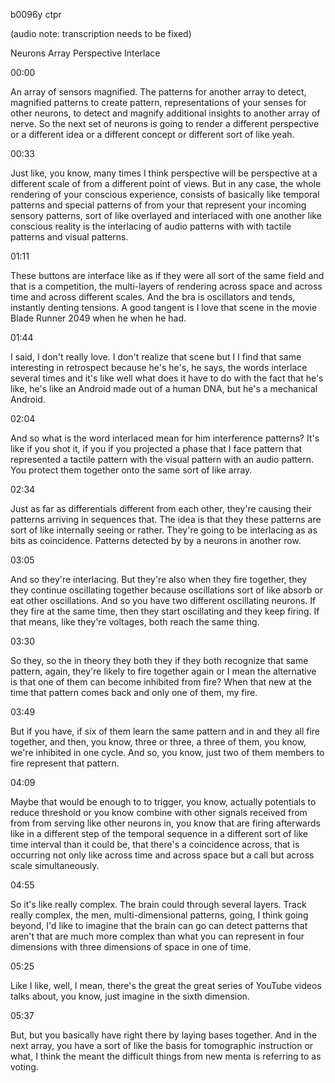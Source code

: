 b0096y ctpr

(audio note: transcription needs to be fixed)

Neurons Array Perspective Interlace

00:00

An array of sensors magnified. The patterns for another array to detect, magnified patterns to create pattern, representations of your senses for other neurons, to detect and magnify additional insights to another array of nerve. So the next set of neurons is going to render a different perspective or a different idea or a different concept or different sort of like yeah.

00:33

Just like, you know, many times I think perspective will be perspective at a different scale of from a different point of views. But in any case, the whole rendering of your conscious experience, consists of basically like temporal patterns and special patterns of from your that represent your incoming sensory patterns, sort of like overlayed and interlaced with one another like conscious reality is the interlacing of audio patterns with with tactile patterns and visual patterns.

01:11

These buttons are interface like as if they were all sort of the same field and that is a competition, the multi-layers of rendering across space and across time and across different scales. And the bra is oscillators and tends, instantly denting tensions. A good tangent is I love that scene in the movie Blade Runner 2049 when he when he had.

01:44

I said, I don't really love. I don't realize that scene but I I find that same interesting in retrospect because he's he's, he says, the words interlace several times and it's like well what does it have to do with the fact that he's like, he's like an Android made out of a human DNA, but he's a mechanical Android.

02:04

And so what is the word interlaced mean for him interference patterns? It's like if you shot it, if you if you projected a phase that I face pattern that represented a tactile pattern with the visual pattern with an audio pattern. You protect them together onto the same sort of like array.

02:34

Just as far as differentials different from each other, they're causing their patterns arriving in sequences that. The idea is that they these patterns are sort of like internally seeing or rather. They're going to be interlacing as as bits as coincidence. Patterns detected by by a neurons in another row.

03:05

And so they're interlacing. But they're also when they fire together, they they continue oscillating together because oscillations sort of like absorb or eat other oscillations. And so you have two different oscillating neurons. If they fire at the same time, then they start oscillating and they keep firing. If that means, like they're voltages, both reach the same thing.

03:30

So they, so the in theory they both they if they both recognize that same pattern, again, they're likely to fire together again or I mean the alternative is that one of them can become inhibited from fire? When that new at the time that pattern comes back and only one of them, my fire.

03:49

But if you have, if six of them learn the same pattern and in and they all fire together, and then, you know, three or three, a three of them, you know, we're inhibited in one cycle. And so, you know, just two of them members to fire represent that pattern.

04:09

Maybe that would be enough to to trigger, you know, actually potentials to reduce threshold or you know combine with other signals received from from from serving like other neurons in, you know that are firing afterwards like in a different step of the temporal sequence in a different sort of like time interval than it could be, that there's a coincidence across, that is occurring not only like across time and across space but a call but across scale simultaneously.

04:55

So it's like really complex. The brain could through several layers. Track really complex, the men, multi-dimensional patterns, going, I think going beyond, I'd like to imagine that the brain can go can detect patterns that aren't that are much more complex than what you can represent in four dimensions with three dimensions of space in one of time.

05:25

Like I like, well, I mean, there's the great the great series of YouTube videos talks about, you know, just imagine in the sixth dimension.

05:37

But, but you basically have right there by laying bases together. And in the next array, you have a sort of like the basis for tomographic instruction or what, I think the meant the difficult things from new menta is referring to as voting.

